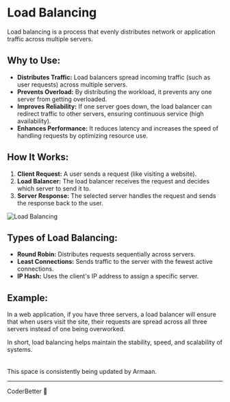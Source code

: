 # Load Balancing

Load balancing is a process that evenly distributes network or application traffic across multiple servers.

## Why to Use:

- **Distributes Traffic:** Load balancers spread incoming traffic (such as user requests) across multiple servers.
- **Prevents Overload:** By distributing the workload, it prevents any one server from getting overloaded.
- **Improves Reliability:** If one server goes down, the load balancer can redirect traffic to other servers, ensuring continuous service (high availability).
- **Enhances Performance:** It reduces latency and increases the speed of handling requests by optimizing resource use.

## How It Works:

1. **Client Request:** A user sends a request (like visiting a website).
2. **Load Balancer:** The load balancer receives the request and decides which server to send it to.
3. **Server Response:** The selected server handles the request and sends the response back to the user.

![Load Balancing](https://images.surferseo.art/4b41030d-9462-49ea-a547-1a49993561f8.png)


## Types of Load Balancing:
- **Round Robin:** Distributes requests sequentially across servers.
- **Least Connections:** Sends traffic to the server with the fewest active connections.
- **IP Hash:** Uses the client's IP address to assign a specific server.

## Example:
In a web application, if you have three servers, a load balancer will ensure that when users visit the site, their requests are spread across all three servers instead of one being overworked.

In short, load balancing helps maintain the stability, speed, and scalability of systems.
<br><br><br>
 This space is consistently being updated by Armaan.

---

CoderBetter 🚀